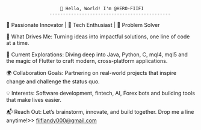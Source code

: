                         👋 Hello, World! I'm @HERO-FIIFI
                    ---------------------------------------------
🌟 Passionate Innovator | 🚀 Tech Enthusiast | 🎯 Problem Solver

🌟 What Drives Me: Turning ideas into impactful solutions, one line of code at a time.

🔧 Current Explorations: Diving deep into Java, Python, C, mql4, mql5 and the magic of Flutter to craft modern, cross-platform applications.

🌍 Collaboration Goals: Partnering on real-world projects that inspire change and challenge the status quo.

💡 Interests: Software development, fintech, AI, Forex bots and building tools that make lives easier.

📬 Reach Out: Let’s brainstorm, innovate, and build together. Drop me a line anytime!>> fiifiandy000@gmail.com 

<!---
HERO-FIIFI/HERO-FIIFI is a ✨ special ✨ repository because its `README.md` (this file) appears on your GitHub profile.
You can click the Preview link to take a look at your changes.
--->
